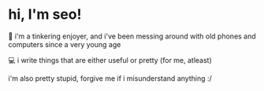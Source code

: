 # hi, I'm seo!
🔨 i'm a tinkering enjoyer, and i've been messing around with old phones and computers since a very young age

💻 i write things that are either useful or pretty (for me, atleast)

i'm also pretty stupid, forgive me if i misunderstand anything :/
